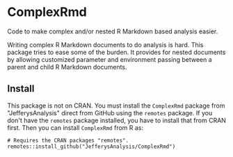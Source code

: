 # ComplexRmd

Code to make complex and/or nested R Markdown based analysis easier.

Writing complex R Markdown documents to do analysis is hard. This package tries to ease some of the burden. It provides for nested documents by allowing customized parameter and environment passing between a parent and child R Markdown documents.

## Install

This package is not on CRAN. You must install the `ComplexRmd` package from "JefferysAnalysis" direct from GitHub using the `remotes` package. If you don't have the `remotes` package installed, you have to install that from CRAN first. Then you can install `ComplexRmd` from R as:

```{r}
# Requires the CRAN packages "remotes".
remotes::install_github("JefferysAnalysis/ComplexRmd")
```

